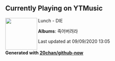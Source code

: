 ## Currently Playing on YTMusic

[<img align="left" width="100" src="https://lh3.googleusercontent.com/TybMkuKmxikjwz6P1ohYPGVXAz8xlHD-Ln39nUTvO-3eGWbBA1TMYdn5dkVBPY48QioxK6GmSw_N5L4">](https://music.youtube.com/channel/UCZ718X1NF3GGgBz3zWJQnAQ)

Lunch - DIE

**Albums**: 죽어버려라

Last updated at 09/09/2020 13:05

#### Generated with [20chan/github-now](https://github.com/20chan/github-now)


<!--
**20chan/20chan** is a ✨ _special_ ✨ repository because its `README.md` (this file) appears on your GitHub profile.

Here are some ideas to get you started:

- 🔭 I’m currently working on ...
- 🌱 I’m currently learning ...
- 👯 I’m looking to collaborate on ...
- 🤔 I’m looking for help with ...
- 💬 Ask me about ...
- 📫 How to reach me: ...
- 😄 Pronouns: ...
- ⚡ Fun fact: ...
-->
